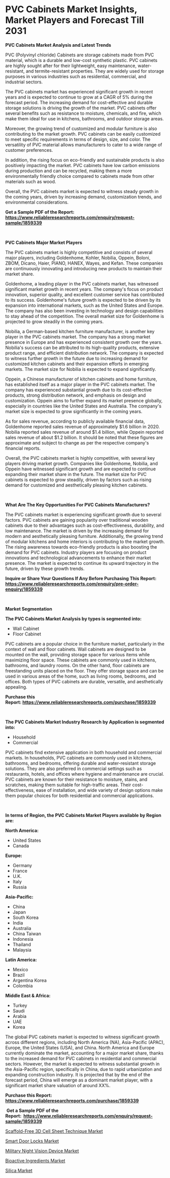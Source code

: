 <p><h1>PVC Cabinets Market Insights, Market Players and Forecast Till 2031</h1></p><p><strong>PVC Cabinets Market Analysis and Latest Trends</strong></p>
<p><p>PVC (Polyvinyl chloride) Cabinets are storage cabinets made from PVC material, which is a durable and low-cost synthetic plastic. PVC cabinets are highly sought after for their lightweight, easy maintenance, water-resistant, and termite-resistant properties. They are widely used for storage purposes in various industries such as residential, commercial, and industrial sectors.</p><p>The PVC cabinets market has experienced significant growth in recent years and is expected to continue to grow at a CAGR of 5% during the forecast period. The increasing demand for cost-effective and durable storage solutions is driving the growth of the market. PVC cabinets offer several benefits such as resistance to moisture, chemicals, and fire, which make them ideal for use in kitchens, bathrooms, and outdoor storage areas.</p><p>Moreover, the growing trend of customized and modular furniture is also contributing to the market growth. PVC cabinets can be easily customized to meet specific requirements in terms of design, size, and color. The versatility of PVC material allows manufacturers to cater to a wide range of customer preferences.</p><p>In addition, the rising focus on eco-friendly and sustainable products is also positively impacting the market. PVC cabinets have low carbon emissions during production and can be recycled, making them a more environmentally friendly choice compared to cabinets made from other materials such as wood.</p><p>Overall, the PVC cabinets market is expected to witness steady growth in the coming years, driven by increasing demand, customization trends, and environmental considerations.</p></p>
<p><strong>Get a Sample PDF of the Report:&nbsp; <a href="https://www.reliableresearchreports.com/enquiry/request-sample/1859339">https://www.reliableresearchreports.com/enquiry/request-sample/1859339</a></strong></p>
<p>&nbsp;</p>
<p><strong>PVC Cabinets Major Market Players</strong></p>
<p><p>The PVC cabinets market is highly competitive and consists of several major players, including Goldenhome, Kohler, Nobilia, Oppein, Boloni, ZBOM, Dicano, Haier, PIANO, HANEX, Wayes, and Kefan. These companies are continuously innovating and introducing new products to maintain their market share.</p><p>Goldenhome, a leading player in the PVC cabinets market, has witnessed significant market growth in recent years. The company's focus on product innovation, superior quality, and excellent customer service has contributed to its success. Goldenhome's future growth is expected to be driven by its expansion into international markets, such as the United States and Europe. The company has also been investing in technology and design capabilities to stay ahead of the competition. The overall market size for Goldenhome is projected to grow steadily in the coming years.</p><p>Nobilia, a German-based kitchen furniture manufacturer, is another key player in the PVC cabinets market. The company has a strong market presence in Europe and has experienced consistent growth over the years. Nobilia's success can be attributed to its high-quality products, extensive product range, and efficient distribution network. The company is expected to witness further growth in the future due to increasing demand for customized kitchen cabinets and their expansion efforts in emerging markets. The market size for Nobilia is expected to expand significantly.</p><p>Oppein, a Chinese manufacturer of kitchen cabinets and home furniture, has established itself as a major player in the PVC cabinets market. The company has experienced substantial growth due to its cost-effective products, strong distribution network, and emphasis on design and customization. Oppein aims to further expand its market presence globally, especially in countries like the United States and Australia. The company's market size is expected to grow significantly in the coming years.</p><p>As for sales revenue, according to publicly available financial data, Goldenhome reported sales revenue of approximately $1.6 billion in 2020. Nobilia reported sales revenue of around $1.4 billion, while Oppein reported sales revenue of about $1.2 billion. It should be noted that these figures are approximate and subject to change as per the respective company's financial reports.</p><p>Overall, the PVC cabinets market is highly competitive, with several key players driving market growth. Companies like Goldenhome, Nobilia, and Oppein have witnessed significant growth and are expected to continue expanding their market share in the future. The market size for PVC cabinets is expected to grow steadily, driven by factors such as rising demand for customized and aesthetically pleasing kitchen cabinets.</p></p>
<p>&nbsp;</p>
<p><strong>What Are The Key Opportunities For PVC Cabinets Manufacturers?</strong></p>
<p><p>The PVC cabinets market is experiencing significant growth due to several factors. PVC cabinets are gaining popularity over traditional wooden cabinets due to their advantages such as cost-effectiveness, durability, and low maintenance. The market is driven by the increasing demand for modern and aesthetically pleasing furniture. Additionally, the growing trend of modular kitchens and home interiors is contributing to the market growth. The rising awareness towards eco-friendly products is also boosting the demand for PVC cabinets. Industry players are focusing on product innovations and technological advancements to enhance their market presence. The market is expected to continue its upward trajectory in the future, driven by these growth trends.</p></p>
<p><strong>Inquire or Share Your Questions If Any Before Purchasing This Report: <a href="https://www.reliableresearchreports.com/enquiry/pre-order-enquiry/1859339">https://www.reliableresearchreports.com/enquiry/pre-order-enquiry/1859339</a></strong></p>
<p>&nbsp;</p>
<p><strong>Market Segmentation</strong></p>
<p><strong>The PVC Cabinets Market Analysis by types is segmented into:</strong></p>
<p><ul><li>Wall Cabinet</li><li>Floor Cabinet</li></ul></p>
<p><p>PVC cabinets are a popular choice in the furniture market, particularly in the context of wall and floor cabinets. Wall cabinets are designed to be mounted on the wall, providing storage space for various items while maximizing floor space. These cabinets are commonly used in kitchens, bathrooms, and laundry rooms. On the other hand, floor cabinets are freestanding units placed on the floor. They offer storage space and can be used in various areas of the home, such as living rooms, bedrooms, and offices. Both types of PVC cabinets are durable, versatile, and aesthetically appealing.</p></p>
<p><strong>Purchase this Report:&nbsp;<a href="https://www.reliableresearchreports.com/purchase/1859339">https://www.reliableresearchreports.com/purchase/1859339</a></strong></p>
<p>&nbsp;</p>
<p><strong>The PVC Cabinets Market Industry Research by Application is segmented into:</strong></p>
<p><ul><li>Household</li><li>Commercial</li></ul></p>
<p><p>PVC cabinets find extensive application in both household and commercial markets. In households, PVC cabinets are commonly used in kitchens, bathrooms, and bedrooms, offering durable and water-resistant storage solutions. They are also preferred in commercial settings such as restaurants, hotels, and offices where hygiene and maintenance are crucial. PVC cabinets are known for their resistance to moisture, stains, and scratches, making them suitable for high-traffic areas. Their cost-effectiveness, ease of installation, and wide variety of design options make them popular choices for both residential and commercial applications.</p></p>
<p>&nbsp;</p>
<p><strong>In terms of Region, the PVC Cabinets Market Players available by Region are:</strong></p>
<p>
    <p> <strong> North America: </strong>
        <ul>
            <li>United States</li>
            <li>Canada</li>
        </ul>
        </p> 
    <p> <strong> Europe: </strong>
        <ul>
            <li>Germany</li>
            <li>France</li>
            <li>U.K.</li>
            <li>Italy</li>
            <li>Russia</li>
        </ul>
        </p> 
    <p> <strong> Asia-Pacific: </strong>
        <ul>
            <li>China</li>
            <li>Japan</li>
            <li>South Korea</li>
            <li>India</li>
            <li>Australia</li>
            <li>China Taiwan</li>
            <li>Indonesia</li>
            <li>Thailand</li>
            <li>Malaysia</li>
        </ul>
        </p> 
    <p> <strong> Latin America: </strong>
        <ul>
            <li>Mexico</li>
            <li>Brazil</li>
            <li>Argentina Korea</li>
            <li>Colombia</li>
        </ul>
        </p> 
    <p> <strong> Middle East & Africa: </strong>
        <ul>
            <li>Turkey</li>
            <li>Saudi</li>
            <li>Arabia</li>
            <li>UAE</li>
            <li>Korea</li>
        </ul>
    </p>
    </p>
<p><p>The global PVC cabinets market is expected to witness significant growth across different regions, including North America (NA), Asia-Pacific (APAC), Europe, the United States (USA), and China. North America and Europe currently dominate the market, accounting for a major market share, thanks to the increased demand for PVC cabinets in residential and commercial sectors. However, the market is expected to witness substantial growth in the Asia-Pacific region, specifically in China, due to rapid urbanization and expanding construction industry. It is projected that by the end of the forecast period, China will emerge as a dominant market player, with a significant market share valuation of around XX%.</p></p>
<p><strong>Purchase this Report: <a href="https://www.reliableresearchreports.com/purchase/1859339">https://www.reliableresearchreports.com/purchase/1859339</a></strong></p>
<p>&nbsp;<strong>Get a Sample PDF of the Report:&nbsp;&nbsp;<a href="https://www.reliableresearchreports.com/enquiry/request-sample/1859339">https://www.reliableresearchreports.com/enquiry/request-sample/1859339</a></strong></p>
<p><strong></strong></p>
<p><p><a href="https://medium.com/@sharonoliver1954/scaffold-free-3d-cell-sheet-technique-market-insight-market-trends-growth-forecasted-from-2023-d2f444ef48c4">Scaffold-Free 3D Cell Sheet Technique Market</a></p><p><a href="https://github.com/ashepherd82/Market-Research-Report-List-2/blob/main/smart-door-locks-market.md">Smart Door Locks Market</a></p><p><a href="https://github.com/FassouRP/Market-Research-Report-List-2/blob/main/military-night-vision-device-market.md">Military Night Vision Device Market</a></p><p><a href="https://www.linkedin.com/pulse/bioactive-ingredients-market-size-share-global-analysis-report-fwsge/">Bioactive Ingredients Market</a></p><p><a href="https://www.linkedin.com/pulse/silica-market-size-2023-2030-global-industrial-analysis-wskte/">Silica Market</a></p></p>
